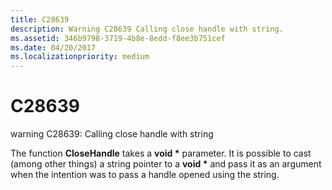 ```yaml
---
title: C28639
description: Warning C28639 Calling close handle with string.
ms.assetid: 346b9798-3719-4b8e-8edd-f8ee3b751cef
ms.date: 04/20/2017
ms.localizationpriority: medium
---
```


# C28639


warning C28639: Calling close handle with string

The function **CloseHandle** takes a **void \*** parameter. It is possible to cast (among other things) a string pointer to a **void \*** and pass it as an argument when the intention was to pass a handle opened using the string.

 

 





